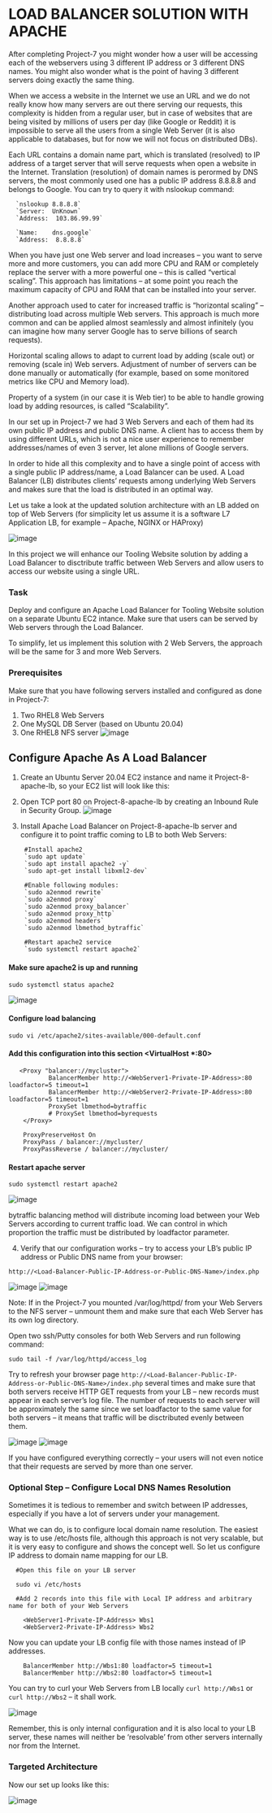 # LOAD BALANCER SOLUTION WITH APACHE

After completing Project-7 you might wonder how a user will be accessing each of the webservers using 3 different IP address or 3 different DNS names. You might also wonder what is the point of having 3 different servers doing exactly the same thing.

When we access a website in the Internet we use an URL and we do not really know how many servers are out there serving our requests, this complexity is hidden from a regular user, but in case of websites that are being visited by millions of users per day (like Google or Reddit) it is impossible to serve all the users from a single Web Server (it is also applicable to databases, but for now we will not focus on distributed DBs).

Each URL contains a domain name part, which is translated (resolved) to IP address of a target server that will serve requests when open a website in the Internet. Translation (resolution) of domain names is perormed by DNS servers, the most commonly used one has a public IP address 8.8.8.8 and belongs to Google. You can try to query it with nslookup command:

      `nslookup 8.8.8.8`
      `Server:  UnKnown`
      `Address:  103.86.99.99`

      `Name:    dns.google`
      `Address:  8.8.8.8`

When you have just one Web server and load increases – you want to serve more and more customers, you can add more CPU and RAM or completely replace the server with a more powerful one – this is called “vertical scaling”. This approach has limitations – at some point you reach the maximum capacity of CPU and RAM that can be installed into your server.

Another approach used to cater for increased traffic is “horizontal scaling” – distributing load across multiple Web servers. This approach is much more common and can be applied almost seamlessly and almost infinitely (you can imagine how many server Google has to serve billions of search requests).

Horizontal scaling allows to adapt to current load by adding (scale out) or removing (scale in) Web servers. Adjustment of number of servers can be done manually or automatically (for example, based on some monitored metrics like CPU and Memory load).

Property of a system (in our case it is Web tier) to be able to handle growing load by adding resources, is called “Scalability”.

In our set up in Project-7 we had 3 Web Servers and each of them had its own public IP address and public DNS name. A client has to access them by using different URLs, which is not a nice user experience to remember addresses/names of even 3 server, let alone millions of Google servers.

In order to hide all this complexity and to have a single point of access with a single public IP address/name, a Load Balancer can be used. A Load Balancer (LB) distributes clients’ requests among underlying Web Servers and makes sure that the load is distributed in an optimal way.

Let us take a look at the updated solution architecture with an LB added on top of Web Servers (for simplicity let us assume it is a software L7 Application LB, for example – Apache, NGINX or HAProxy)

![image](https://github.com/Ktaiwo23/Darey.io-projects/assets/134460769/bb4660b4-6d61-438c-b317-dcaea32f8211)

In this project we will enhance our Tooling Website solution by adding a Load Balancer to disctribute traffic between Web Servers and allow users to access our website using a single URL.

### Task
Deploy and configure an Apache Load Balancer for Tooling Website solution on a separate Ubuntu EC2 intance. Make sure that users can be served by Web servers through the Load Balancer.

To simplify, let us implement this solution with 2 Web Servers, the approach will be the same for 3 and more Web Servers.

### Prerequisites
Make sure that you have following servers installed and configured as done in Project-7:

1. Two RHEL8 Web Servers
2. One MySQL DB Server (based on Ubuntu 20.04)
3. One RHEL8 NFS server
![image](https://github.com/Ktaiwo23/Darey.io-projects/assets/134460769/95247906-cae8-43f6-bcec-ec993c96c989)

## Configure Apache As A Load Balancer
1. Create an Ubuntu Server 20.04 EC2 instance and name it Project-8-apache-lb, so your EC2 list will look like this:

2. Open TCP port 80 on Project-8-apache-lb by creating an Inbound Rule in Security Group.
   ![image](https://github.com/Ktaiwo23/Darey.io-projects/assets/134460769/19ce1f39-a023-4a10-bba3-c88355681698)
   
3. Install Apache Load Balancer on Project-8-apache-lb server and configure it to point traffic coming to LB to both Web Servers:

        #Install apache2
        `sudo apt update`
        `sudo apt install apache2 -y`
        `sudo apt-get install libxml2-dev`

        #Enable following modules:
        `sudo a2enmod rewrite`
        `sudo a2enmod proxy`
        `sudo a2enmod proxy_balancer`
        `sudo a2enmod proxy_http`
        `sudo a2enmod headers`
        `sudo a2enmod lbmethod_bytraffic`

        #Restart apache2 service
        `sudo systemctl restart apache2`

#### Make sure apache2 is up and running

`sudo systemctl status apache2`

![image](https://github.com/Ktaiwo23/Darey.io-projects/assets/134460769/dfee749a-8c73-48a8-b403-dfad935a3935)

#### Configure load balancing

`sudo vi /etc/apache2/sites-available/000-default.conf`

#### Add this configuration into this section <VirtualHost *:80>  </VirtualHost>

       <Proxy "balancer://mycluster">
               BalancerMember http://<WebServer1-Private-IP-Address>:80 loadfactor=5 timeout=1
               BalancerMember http://<WebServer2-Private-IP-Address>:80 loadfactor=5 timeout=1
               ProxySet lbmethod=bytraffic
               # ProxySet lbmethod=byrequests
        </Proxy>

        ProxyPreserveHost On
        ProxyPass / balancer://mycluster/
        ProxyPassReverse / balancer://mycluster/

#### Restart apache server

`sudo systemctl restart apache2`

![image](https://github.com/Ktaiwo23/Darey.io-projects/assets/134460769/ab547fdd-d62c-42ab-a618-ad8aab39fab7)

bytraffic balancing method will distribute incoming load between your Web Servers according to current traffic load. We can control in which proportion the traffic must be distributed by loadfactor parameter.

4. Verify that our configuration works – try to access your LB’s public IP address or Public DNS name from your browser:

`http://<Load-Balancer-Public-IP-Address-or-Public-DNS-Name>/index.php`

![image](https://github.com/Ktaiwo23/Darey.io-projects/assets/134460769/a70d52cc-059f-4d02-b4ae-ba4e877d6466)
![image](https://github.com/Ktaiwo23/Darey.io-projects/assets/134460769/fb1ab0cb-9475-4ab6-986e-cc2508f94415)

Note: If in the Project-7 you mounted /var/log/httpd/ from your Web Servers to the NFS server – unmount them and make sure that each Web Server has its own log directory.

Open two ssh/Putty consoles for both Web Servers and run following command:

`sudo tail -f /var/log/httpd/access_log`

Try to refresh your browser page `http://<Load-Balancer-Public-IP-Address-or-Public-DNS-Name>/index.php` several times and make sure that both servers receive HTTP GET requests from your LB – new records must appear in each server’s log file. The number of requests to each server will be approximately the same since we set loadfactor to the same value for both servers – it means that traffic will be disctributed evenly between them.

![image](https://github.com/Ktaiwo23/Darey.io-projects/assets/134460769/a70d52cc-059f-4d02-b4ae-ba4e877d6466)
![image](https://github.com/Ktaiwo23/Darey.io-projects/assets/134460769/fb1ab0cb-9475-4ab6-986e-cc2508f94415)

If you have configured everything correctly – your users will not even notice that their requests are served by more than one server.

### Optional Step – Configure Local DNS Names Resolution
Sometimes it is tedious to remember and switch between IP addresses, especially if you have a lot of servers under your management.

What we can do, is to configure local domain name resolution. The easiest way is to use /etc/hosts file, although this approach is not very scalable, but it is very easy to configure and shows the concept well. So let us configure IP address to domain name mapping for our LB.

      #Open this file on your LB server

      sudo vi /etc/hosts

      #Add 2 records into this file with Local IP address and arbitrary name for both of your Web Servers

        <WebServer1-Private-IP-Address> Wbs1
        <WebServer2-Private-IP-Address> Wbs2
Now you can update your LB config file with those names instead of IP addresses.

        BalancerMember http://Wbs1:80 loadfactor=5 timeout=1
        BalancerMember http://Wbs2:80 loadfactor=5 timeout=1
You can try to curl your Web Servers from LB locally `curl http://Wbs1` or `curl http://Wbs2` – it shall work.

![image](https://github.com/Ktaiwo23/Darey.io-projects/assets/134460769/0bb27321-26f4-4ddd-804a-eda192d0cd8d)

Remember, this is only internal configuration and it is also local to your LB server, these names will neither be ‘resolvable’ from other servers internally nor from the Internet.

### Targeted Architecture
Now our set up looks like this:

![image](https://github.com/Ktaiwo23/Darey.io-projects/assets/134460769/27ef9269-bcb5-4762-b57d-336719b9febd)














































